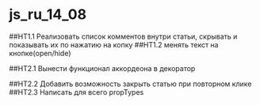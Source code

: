 # js_ru_14_08

##HT1.1 Реализовать список комментов внутри статьи, скрывать и показывать их по нажатию на копку
##HT1.2 менять текст на кнопке(open/hide)

##HT2.1 Вынести функционал аккордеона в декоратор

##HT2.2 Добавить возможность закрыть статью при повторном клике
##HT2.3 Написать для всего propTypes
